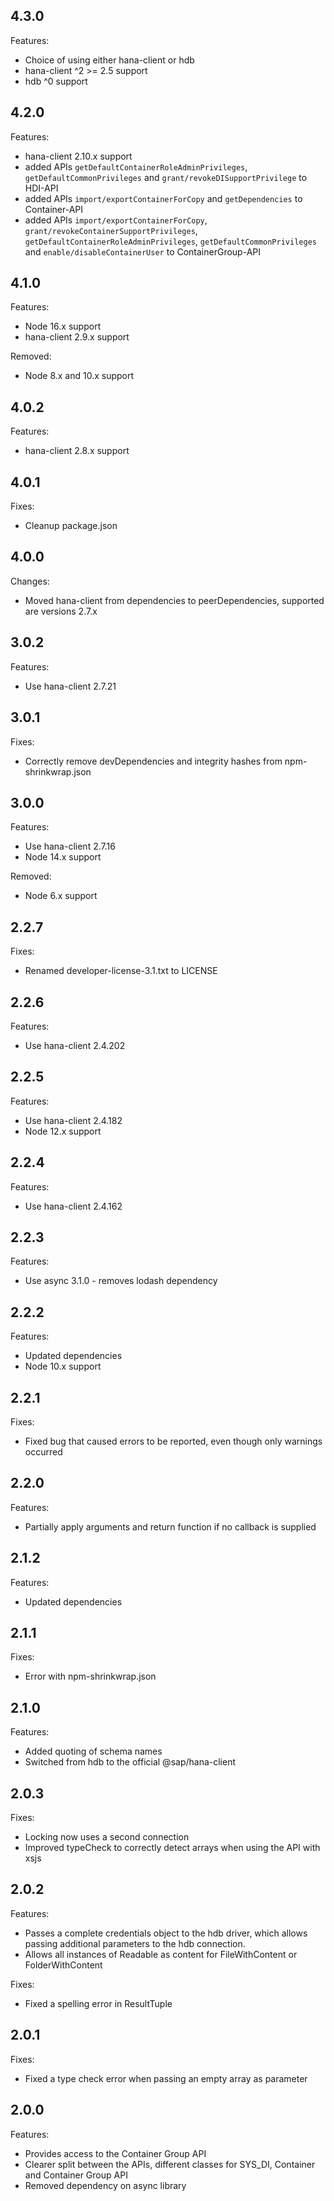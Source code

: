 ## 4.3.0
Features:
- Choice of using either hana-client or hdb
- hana-client ^2 >= 2.5 support
- hdb ^0 support

## 4.2.0
Features:
- hana-client 2.10.x support
- added APIs `getDefaultContainerRoleAdminPrivileges`, `getDefaultCommonPrivileges` and `grant/revokeDISupportPrivilege` to HDI-API
- added APIs `import/exportContainerForCopy` and `getDependencies` to Container-API
- added APIs `import/exportContainerForCopy`, `grant/revokeContainerSupportPrivileges`, `getDefaultContainerRoleAdminPrivileges`, `getDefaultCommonPrivileges` and `enable/disableContainerUser` to ContainerGroup-API

## 4.1.0
Features:
- Node 16.x support
- hana-client 2.9.x support

Removed:
- Node 8.x and 10.x support

## 4.0.2
Features:
- hana-client 2.8.x support

## 4.0.1
Fixes:
- Cleanup package.json

## 4.0.0
Changes:
- Moved hana-client from dependencies to peerDependencies, supported are versions 2.7.x

## 3.0.2
Features:
- Use hana-client 2.7.21

## 3.0.1
Fixes:
- Correctly remove devDependencies and integrity hashes from npm-shrinkwrap.json

## 3.0.0
Features:
- Use hana-client 2.7.16
- Node 14.x support

Removed:
- Node 6.x support

## 2.2.7
Fixes:
- Renamed developer-license-3.1.txt to LICENSE

## 2.2.6
Features:
- Use hana-client 2.4.202

## 2.2.5
Features:
- Use hana-client 2.4.182
- Node 12.x support

## 2.2.4
Features:
- Use hana-client 2.4.162

## 2.2.3
Features:
- Use async 3.1.0 - removes lodash dependency

## 2.2.2
Features:
- Updated dependencies
- Node 10.x support

## 2.2.1
Fixes:
- Fixed bug that caused errors to be reported, even though only warnings occurred

## 2.2.0
Features:
- Partially apply arguments and return function if no callback is supplied

## 2.1.2
Features:
- Updated dependencies

## 2.1.1
Fixes:
- Error with npm-shrinkwrap.json

## 2.1.0
Features:
- Added quoting of schema names
- Switched from hdb to the official @sap/hana-client

## 2.0.3
Fixes:
- Locking now uses a second connection
- Improved typeCheck to correctly detect arrays when using the API with xsjs

## 2.0.2
Features:
- Passes a complete credentials object to the hdb driver, which allows passing additional parameters to the hdb connection.
- Allows all instances of Readable as content for FileWithContent or FolderWithContent

Fixes:
- Fixed a spelling error in ResultTuple

## 2.0.1
Fixes:
- Fixed a type check error when passing an empty array as parameter

## 2.0.0
Features:
- Provides access to the Container Group API
- Clearer split between the APIs, different classes for SYS_DI, Container and Container Group API
- Removed dependency on async library
